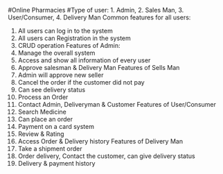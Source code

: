 #Online Pharmacies 
#Type of user: 1. Admin, 2. Sales Man, 3. User/Consumer, 4. Delivery Man
Common features for all users:
1.	All users can log in to the system
2.	All users can Registration in the system
3.	CRUD operation
Features of Admin:
1.	Manage the overall system
2.	Access and show all information of every user
3.	Approve salesman & Delivery Man
Features of Sells Man 
1.	Admin will approve new seller 
2.	Cancel the order if the customer did not pay
3.	Can see delivery status
4.	Process an Order
5.	Contact Admin, Deliveryman & Customer
Features of User/Consumer
1.	Search Medicine
2.	Can place an order
3.	Payment on a card system
4.	Review & Rating
5.	Access Order & Delivery history
Features of Delivery Man
1.	Take a shipment order
2.	Order delivery, Contact the customer, can give delivery status 
3.	Delivery & payment history
